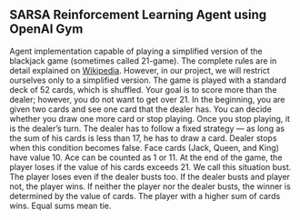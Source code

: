 ## SARSA Reinforcement Learning Agent using OpenAI Gym
Agent implementation capable of playing a simplified version of the blackjack game (sometimes called 21-game). The complete rules are in detail explained on [Wikipedia](https://en.wikipedia.org/wiki/Blackjack). However, in our project, we will restrict ourselves only to a simplified version.
The game is played with a standard deck of 52 cards, which is shuffled. Your goal is to score more than the dealer; however, you do not want to get over 21. In the beginning, you are given two cards and see one card that the dealer has. You can decide whether you draw one more card or stop playing. Once you stop playing, it is the dealer’s turn. The dealer has to follow a fixed strategy — as long as the sum of his cards is less than 17, he has to draw a card. Dealer stops when this condition becomes false.
Face cards (Jack, Queen, and King) have value 10. Ace can be counted as 1 or 11.
At the end of the game, the player loses if the value of his cards exceeds 21. We call this situation bust. The player loses even if the dealer busts too. If the dealer busts and player not, the player wins. If neither the player nor the dealer busts, the winner is determined by the value of cards. The player with a higher sum of cards wins. Equal sums mean tie.

